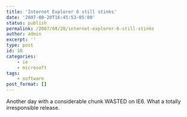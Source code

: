 ```yaml
---
title: 'Internet Explorer 6 still stinks'
date: '2007-08-20T16:45:53-05:00'
status: publish
permalink: /2007/08/20/internet-explorer-6-still-stinks
author: admin
excerpt: ''
type: post
id: 10
categories:
    - ie
    - microsoft
tags:
    - software
post_format: []
---
```

Another day with a considerable chunk WASTED on IE6. What a totally irresponsible release.